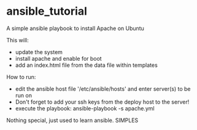 # ansible_tutorial

A simple ansible playbook to install Apache on Ubuntu

This will:
- update the system
- install apache and enable for boot
- add an index.html file from the data file within templates

How to run:
- edit the ansible host file '/etc/ansible/hosts' and enter server(s) to be run on
- Don't forget to add your ssh keys from the deploy host to the server!
- execute the playbook: ansible-playbook -s apache.yml

Nothing special, just used to learn ansible. SIMPLES
